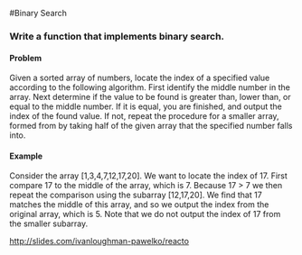 #Binary Search

### Write a function that implements binary search. ###

#### Problem ####
Given a sorted array of numbers, locate the index of a specified value according to the following algorithm. First identify the middle number in the array. Next determine if the value to be found is greater than, lower than, or equal to the middle number. If it is equal, you are finished, and output the index of the found value. If not, repeat the procedure for a smaller array, formed from by taking half of the given array that the specified number falls into. 

#### Example ####
Consider the array [1,3,4,7,12,17,20]. We want to locate the index of 17. First compare 17 to the middle of the array, which is 7. Because 17 > 7 we then repeat the comparison using the subarray [12,17,20]. We find that 17 matches the middle of this array, and so we output the index from the original array, which is 5. Note that we do not output the index of 17 from the smaller subarray.

http://slides.com/ivanloughman-pawelko/reacto
